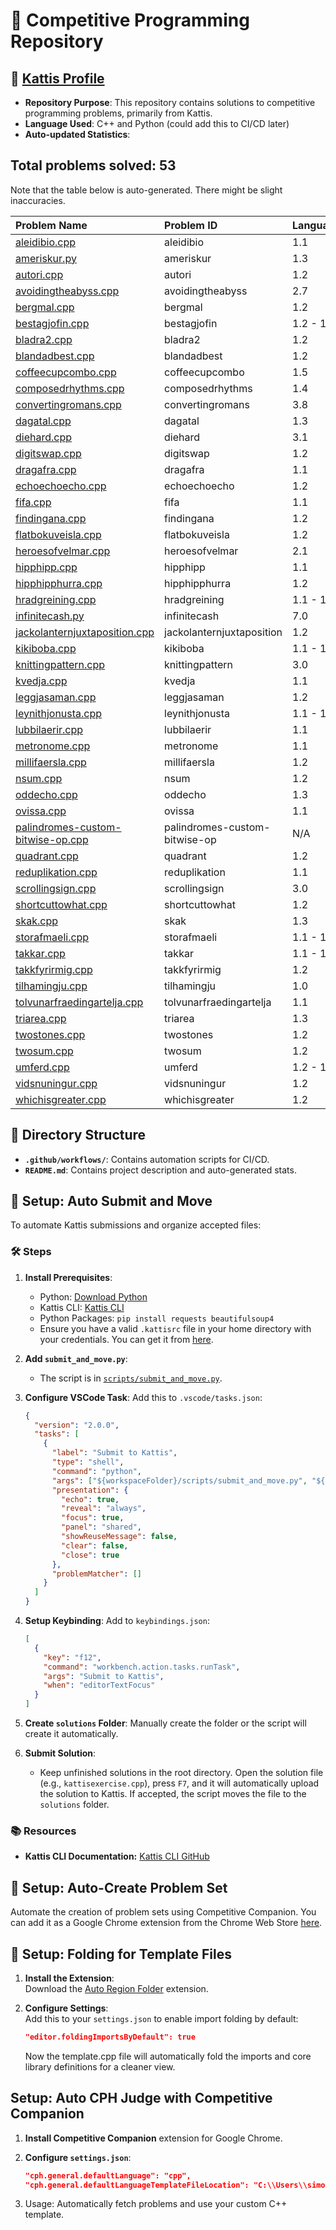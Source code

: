 # 🌟 Competitive Programming Repository

<!-- START_TABLE_OF_CONTENTS -->

<!-- END_TABLE_OF_CONTENTS -->

## 🔗 [Kattis Profile](https://open.kattis.com/users/simon-winther-albertsen)

- **Repository Purpose**: This repository contains solutions to competitive programming problems, primarily from Kattis.
- **Language Used**: C++ and Python (could add this to CI/CD later)
- **Auto-updated Statistics**:

<!-- START_SOLVED_STATS -->

## Total problems solved: 53

Note that the table below is auto-generated. There might be slight inaccuracies.

| Problem Name                                                                                        | Problem ID                    | Languages | Difficulty                                                                                                                                          |
| :-------------------------------------------------------------------------------------------------- | :---------------------------- | :-------- | :-------------------------------------------------------------------------------------------------------------------------------------------------- |
| [aleidibio.cpp](https://open.kattis.com/problems/aleidibio)                                         | aleidibio                     | 1.1       | [![cpp](https://github.com/abrahamcalf/programming-languages-logos/blob/master/src/cpp/cpp_24x24.png)](solutions/aleidibio.cpp)                     |
| [ameriskur.py](https://open.kattis.com/problems/ameriskur)                                          | ameriskur                     | 1.3       | [![py](https://github.com/abrahamcalf/programming-languages-logos/blob/master/src/python/python_24x24.png)](solutions/ameriskur.py)                 |
| [autori.cpp](https://open.kattis.com/problems/autori)                                               | autori                        | 1.2       | [![cpp](https://github.com/abrahamcalf/programming-languages-logos/blob/master/src/cpp/cpp_24x24.png)](solutions/autori.cpp)                        |
| [avoidingtheabyss.cpp](https://open.kattis.com/problems/avoidingtheabyss)                           | avoidingtheabyss              | 2.7       | [![cpp](https://github.com/abrahamcalf/programming-languages-logos/blob/master/src/cpp/cpp_24x24.png)](solutions/avoidingtheabyss.cpp)              |
| [bergmal.cpp](https://open.kattis.com/problems/bergmal)                                             | bergmal                       | 1.2       | [![cpp](https://github.com/abrahamcalf/programming-languages-logos/blob/master/src/cpp/cpp_24x24.png)](solutions/bergmal.cpp)                       |
| [bestagjofin.cpp](https://open.kattis.com/problems/bestagjofin)                                     | bestagjofin                   | 1.2 - 1.3 | [![cpp](https://github.com/abrahamcalf/programming-languages-logos/blob/master/src/cpp/cpp_24x24.png)](solutions/bestagjofin.cpp)                   |
| [bladra2.cpp](https://open.kattis.com/problems/bladra2)                                             | bladra2                       | 1.2       | [![cpp](https://github.com/abrahamcalf/programming-languages-logos/blob/master/src/cpp/cpp_24x24.png)](solutions/bladra2.cpp)                       |
| [blandadbest.cpp](https://open.kattis.com/problems/blandadbest)                                     | blandadbest                   | 1.2       | [![cpp](https://github.com/abrahamcalf/programming-languages-logos/blob/master/src/cpp/cpp_24x24.png)](solutions/blandadbest.cpp)                   |
| [coffeecupcombo.cpp](https://open.kattis.com/problems/coffeecupcombo)                               | coffeecupcombo                | 1.5       | [![cpp](https://github.com/abrahamcalf/programming-languages-logos/blob/master/src/cpp/cpp_24x24.png)](solutions/coffeecupcombo.cpp)                |
| [composedrhythms.cpp](https://open.kattis.com/problems/composedrhythms)                             | composedrhythms               | 1.4       | [![cpp](https://github.com/abrahamcalf/programming-languages-logos/blob/master/src/cpp/cpp_24x24.png)](solutions/composedrhythms.cpp)               |
| [convertingromans.cpp](https://open.kattis.com/problems/convertingromans)                           | convertingromans              | 3.8       | [![cpp](https://github.com/abrahamcalf/programming-languages-logos/blob/master/src/cpp/cpp_24x24.png)](solutions/convertingromans.cpp)              |
| [dagatal.cpp](https://open.kattis.com/problems/dagatal)                                             | dagatal                       | 1.3       | [![cpp](https://github.com/abrahamcalf/programming-languages-logos/blob/master/src/cpp/cpp_24x24.png)](solutions/dagatal.cpp)                       |
| [diehard.cpp](https://open.kattis.com/problems/diehard)                                             | diehard                       | 3.1       | [![cpp](https://github.com/abrahamcalf/programming-languages-logos/blob/master/src/cpp/cpp_24x24.png)](solutions/diehard.cpp)                       |
| [digitswap.cpp](https://open.kattis.com/problems/digitswap)                                         | digitswap                     | 1.2       | [![cpp](https://github.com/abrahamcalf/programming-languages-logos/blob/master/src/cpp/cpp_24x24.png)](solutions/digitswap.cpp)                     |
| [dragafra.cpp](https://open.kattis.com/problems/dragafra)                                           | dragafra                      | 1.1       | [![cpp](https://github.com/abrahamcalf/programming-languages-logos/blob/master/src/cpp/cpp_24x24.png)](solutions/dragafra.cpp)                      |
| [echoechoecho.cpp](https://open.kattis.com/problems/echoechoecho)                                   | echoechoecho                  | 1.2       | [![cpp](https://github.com/abrahamcalf/programming-languages-logos/blob/master/src/cpp/cpp_24x24.png)](solutions/echoechoecho.cpp)                  |
| [fifa.cpp](https://open.kattis.com/problems/fifa)                                                   | fifa                          | 1.1       | [![cpp](https://github.com/abrahamcalf/programming-languages-logos/blob/master/src/cpp/cpp_24x24.png)](solutions/fifa.cpp)                          |
| [findingana.cpp](https://open.kattis.com/problems/findingana)                                       | findingana                    | 1.2       | [![cpp](https://github.com/abrahamcalf/programming-languages-logos/blob/master/src/cpp/cpp_24x24.png)](solutions/findingana.cpp)                    |
| [flatbokuveisla.cpp](https://open.kattis.com/problems/flatbokuveisla)                               | flatbokuveisla                | 1.2       | [![cpp](https://github.com/abrahamcalf/programming-languages-logos/blob/master/src/cpp/cpp_24x24.png)](solutions/flatbokuveisla.cpp)                |
| [heroesofvelmar.cpp](https://open.kattis.com/problems/heroesofvelmar)                               | heroesofvelmar                | 2.1       | [![cpp](https://github.com/abrahamcalf/programming-languages-logos/blob/master/src/cpp/cpp_24x24.png)](solutions/heroesofvelmar.cpp)                |
| [hipphipp.cpp](https://open.kattis.com/problems/hipphipp)                                           | hipphipp                      | 1.1       | [![cpp](https://github.com/abrahamcalf/programming-languages-logos/blob/master/src/cpp/cpp_24x24.png)](solutions/hipphipp.cpp)                      |
| [hipphipphurra.cpp](https://open.kattis.com/problems/hipphipphurra)                                 | hipphipphurra                 | 1.2       | [![cpp](https://github.com/abrahamcalf/programming-languages-logos/blob/master/src/cpp/cpp_24x24.png)](solutions/hipphipphurra.cpp)                 |
| [hradgreining.cpp](https://open.kattis.com/problems/hradgreining)                                   | hradgreining                  | 1.1 - 1.2 | [![cpp](https://github.com/abrahamcalf/programming-languages-logos/blob/master/src/cpp/cpp_24x24.png)](solutions/hradgreining.cpp)                  |
| [infinitecash.py](https://open.kattis.com/problems/infinitecash)                                    | infinitecash                  | 7.0       | [![py](https://github.com/abrahamcalf/programming-languages-logos/blob/master/src/python/python_24x24.png)](solutions/infinitecash.py)              |
| [jackolanternjuxtaposition.cpp](https://open.kattis.com/problems/jackolanternjuxtaposition)         | jackolanternjuxtaposition     | 1.2       | [![cpp](https://github.com/abrahamcalf/programming-languages-logos/blob/master/src/cpp/cpp_24x24.png)](solutions/jackolanternjuxtaposition.cpp)     |
| [kikiboba.cpp](https://open.kattis.com/problems/kikiboba)                                           | kikiboba                      | 1.1 - 1.3 | [![cpp](https://github.com/abrahamcalf/programming-languages-logos/blob/master/src/cpp/cpp_24x24.png)](solutions/kikiboba.cpp)                      |
| [knittingpattern.cpp](https://open.kattis.com/problems/knittingpattern)                             | knittingpattern               | 3.0       | [![cpp](https://github.com/abrahamcalf/programming-languages-logos/blob/master/src/cpp/cpp_24x24.png)](solutions/knittingpattern.cpp)               |
| [kvedja.cpp](https://open.kattis.com/problems/kvedja)                                               | kvedja                        | 1.1       | [![cpp](https://github.com/abrahamcalf/programming-languages-logos/blob/master/src/cpp/cpp_24x24.png)](solutions/kvedja.cpp)                        |
| [leggjasaman.cpp](https://open.kattis.com/problems/leggjasaman)                                     | leggjasaman                   | 1.2       | [![cpp](https://github.com/abrahamcalf/programming-languages-logos/blob/master/src/cpp/cpp_24x24.png)](solutions/leggjasaman.cpp)                   |
| [leynithjonusta.cpp](https://open.kattis.com/problems/leynithjonusta)                               | leynithjonusta                | 1.1 - 1.3 | [![cpp](https://github.com/abrahamcalf/programming-languages-logos/blob/master/src/cpp/cpp_24x24.png)](solutions/leynithjonusta.cpp)                |
| [lubbilaerir.cpp](https://open.kattis.com/problems/lubbilaerir)                                     | lubbilaerir                   | 1.1       | [![cpp](https://github.com/abrahamcalf/programming-languages-logos/blob/master/src/cpp/cpp_24x24.png)](solutions/lubbilaerir.cpp)                   |
| [metronome.cpp](https://open.kattis.com/problems/metronome)                                         | metronome                     | 1.1       | [![cpp](https://github.com/abrahamcalf/programming-languages-logos/blob/master/src/cpp/cpp_24x24.png)](solutions/metronome.cpp)                     |
| [millifaersla.cpp](https://open.kattis.com/problems/millifaersla)                                   | millifaersla                  | 1.2       | [![cpp](https://github.com/abrahamcalf/programming-languages-logos/blob/master/src/cpp/cpp_24x24.png)](solutions/millifaersla.cpp)                  |
| [nsum.cpp](https://open.kattis.com/problems/nsum)                                                   | nsum                          | 1.2       | [![cpp](https://github.com/abrahamcalf/programming-languages-logos/blob/master/src/cpp/cpp_24x24.png)](solutions/nsum.cpp)                          |
| [oddecho.cpp](https://open.kattis.com/problems/oddecho)                                             | oddecho                       | 1.3       | [![cpp](https://github.com/abrahamcalf/programming-languages-logos/blob/master/src/cpp/cpp_24x24.png)](solutions/oddecho.cpp)                       |
| [ovissa.cpp](https://open.kattis.com/problems/ovissa)                                               | ovissa                        | 1.1       | [![cpp](https://github.com/abrahamcalf/programming-languages-logos/blob/master/src/cpp/cpp_24x24.png)](solutions/ovissa.cpp)                        |
| [palindromes-custom-bitwise-op.cpp](https://open.kattis.com/problems/palindromes-custom-bitwise-op) | palindromes-custom-bitwise-op | N/A       | [![cpp](https://github.com/abrahamcalf/programming-languages-logos/blob/master/src/cpp/cpp_24x24.png)](solutions/palindromes-custom-bitwise-op.cpp) |
| [quadrant.cpp](https://open.kattis.com/problems/quadrant)                                           | quadrant                      | 1.2       | [![cpp](https://github.com/abrahamcalf/programming-languages-logos/blob/master/src/cpp/cpp_24x24.png)](solutions/quadrant.cpp)                      |
| [reduplikation.cpp](https://open.kattis.com/problems/reduplikation)                                 | reduplikation                 | 1.1       | [![cpp](https://github.com/abrahamcalf/programming-languages-logos/blob/master/src/cpp/cpp_24x24.png)](solutions/reduplikation.cpp)                 |
| [scrollingsign.cpp](https://open.kattis.com/problems/scrollingsign)                                 | scrollingsign                 | 3.0       | [![cpp](https://github.com/abrahamcalf/programming-languages-logos/blob/master/src/cpp/cpp_24x24.png)](solutions/scrollingsign.cpp)                 |
| [shortcuttowhat.cpp](https://open.kattis.com/problems/shortcuttowhat)                               | shortcuttowhat                | 1.2       | [![cpp](https://github.com/abrahamcalf/programming-languages-logos/blob/master/src/cpp/cpp_24x24.png)](solutions/shortcuttowhat.cpp)                |
| [skak.cpp](https://open.kattis.com/problems/skak)                                                   | skak                          | 1.3       | [![cpp](https://github.com/abrahamcalf/programming-languages-logos/blob/master/src/cpp/cpp_24x24.png)](solutions/skak.cpp)                          |
| [storafmaeli.cpp](https://open.kattis.com/problems/storafmaeli)                                     | storafmaeli                   | 1.1 - 1.2 | [![cpp](https://github.com/abrahamcalf/programming-languages-logos/blob/master/src/cpp/cpp_24x24.png)](solutions/storafmaeli.cpp)                   |
| [takkar.cpp](https://open.kattis.com/problems/takkar)                                               | takkar                        | 1.1 - 1.2 | [![cpp](https://github.com/abrahamcalf/programming-languages-logos/blob/master/src/cpp/cpp_24x24.png)](solutions/takkar.cpp)                        |
| [takkfyrirmig.cpp](https://open.kattis.com/problems/takkfyrirmig)                                   | takkfyrirmig                  | 1.2       | [![cpp](https://github.com/abrahamcalf/programming-languages-logos/blob/master/src/cpp/cpp_24x24.png)](solutions/takkfyrirmig.cpp)                  |
| [tilhamingju.cpp](https://open.kattis.com/problems/tilhamingju)                                     | tilhamingju                   | 1.0       | [![cpp](https://github.com/abrahamcalf/programming-languages-logos/blob/master/src/cpp/cpp_24x24.png)](solutions/tilhamingju.cpp)                   |
| [tolvunarfraedingartelja.cpp](https://open.kattis.com/problems/tolvunarfraedingartelja)             | tolvunarfraedingartelja       | 1.1       | [![cpp](https://github.com/abrahamcalf/programming-languages-logos/blob/master/src/cpp/cpp_24x24.png)](solutions/tolvunarfraedingartelja.cpp)       |
| [triarea.cpp](https://open.kattis.com/problems/triarea)                                             | triarea                       | 1.3       | [![cpp](https://github.com/abrahamcalf/programming-languages-logos/blob/master/src/cpp/cpp_24x24.png)](solutions/triarea.cpp)                       |
| [twostones.cpp](https://open.kattis.com/problems/twostones)                                         | twostones                     | 1.2       | [![cpp](https://github.com/abrahamcalf/programming-languages-logos/blob/master/src/cpp/cpp_24x24.png)](solutions/twostones.cpp)                     |
| [twosum.cpp](https://open.kattis.com/problems/twosum)                                               | twosum                        | 1.2       | [![cpp](https://github.com/abrahamcalf/programming-languages-logos/blob/master/src/cpp/cpp_24x24.png)](solutions/twosum.cpp)                        |
| [umferd.cpp](https://open.kattis.com/problems/umferd)                                               | umferd                        | 1.2 - 1.3 | [![cpp](https://github.com/abrahamcalf/programming-languages-logos/blob/master/src/cpp/cpp_24x24.png)](solutions/umferd.cpp)                        |
| [vidsnuningur.cpp](https://open.kattis.com/problems/vidsnuningur)                                   | vidsnuningur                  | 1.2       | [![cpp](https://github.com/abrahamcalf/programming-languages-logos/blob/master/src/cpp/cpp_24x24.png)](solutions/vidsnuningur.cpp)                  |
| [whichisgreater.cpp](https://open.kattis.com/problems/whichisgreater)                               | whichisgreater                | 1.2       | [![cpp](https://github.com/abrahamcalf/programming-languages-logos/blob/master/src/cpp/cpp_24x24.png)](solutions/whichisgreater.cpp)                |

<!-- END_SOLVED_STATS -->

## 📂 Directory Structure

- **`.github/workflows/`**: Contains automation scripts for CI/CD.
- **`README.md`**: Contains project description and auto-generated stats.

## 🔧 Setup: Auto Submit and Move

To automate Kattis submissions and organize accepted files:

### 🛠️ Steps

1. **Install Prerequisites**:

   - Python: [Download Python](https://www.python.org/downloads/)
   - Kattis CLI: [Kattis CLI](https://github.com/kattis/kattis-cli)
   - Python Packages: `pip install requests beautifulsoup4`
   - Ensure you have a valid `.kattisrc` file in your home directory with your credentials. You can get it from [here](https://open.kattis.com/info/submit).

2. **Add `submit_and_move.py`**:

   - The script is in [`scripts/submit_and_move.py`](https://github.com/simonsejse/competitive_programming/blob/main/scripts/submit_and_move.py).

3. **Configure VSCode Task**:
   Add this to `.vscode/tasks.json`:

   ```json
   {
     "version": "2.0.0",
     "tasks": [
       {
         "label": "Submit to Kattis",
         "type": "shell",
         "command": "python",
         "args": ["${workspaceFolder}/scripts/submit_and_move.py", "${file}"],
         "presentation": {
           "echo": true,
           "reveal": "always",
           "focus": true,
           "panel": "shared",
           "showReuseMessage": false,
           "clear": false,
           "close": true
         },
         "problemMatcher": []
       }
     ]
   }
   ```

4. **Setup Keybinding**:
   Add to `keybindings.json`:

   ```json
   [
     {
       "key": "f12",
       "command": "workbench.action.tasks.runTask",
       "args": "Submit to Kattis",
       "when": "editorTextFocus"
     }
   ]
   ```

5. **Create `solutions` Folder**:
   Manually create the folder or the script will create it automatically.

6. **Submit Solution**:
   - Keep unfinished solutions in the root directory. Open the solution file (e.g., `kattisexercise.cpp`), press `F7`, and it will automatically upload the solution to Kattis. If accepted, the script moves the file to the `solutions` folder.

### 📚 Resources

- **Kattis CLI Documentation:** [Kattis CLI GitHub](https://github.com/kattis/kattis-cli)

## 🔧 Setup: Auto-Create Problem Set

Automate the creation of problem sets using Competitive Companion. You can add it as a Google Chrome extension from the Chrome Web Store [here](https://chromewebstore.google.com/detail/competitive-companion/cjnmckjndlpiamhfimnnjmnckgghkjbl).

## 🔧 Setup: Folding for Template Files

1. **Install the Extension**:  
   Download the [Auto Region Folder](https://marketplace.visualstudio.com/items?itemName=DNEK.auto-region-folder) extension.

2. **Configure Settings**:  
    Add this to your `settings.json` to enable import folding by default:

   ```json
   "editor.foldingImportsByDefault": true
   ```

   Now the template.cpp file will automatically fold the imports and core library definitions for a cleaner view.

## Setup: Auto CPH Judge with Competitive Companion

1. **Install Competitive Companion** extension for Google Chrome.
2. **Configure `settings.json`**:

   ```json
   "cph.general.defaultLanguage": "cpp",
   "cph.general.defaultLanguageTemplateFileLocation": "C:\\Users\\simon\\dev\\GitHub\\competetive-programming\\templates\\template.cpp"
   ```

3. Usage:
   Automatically fetch problems and use your custom C++ template.
